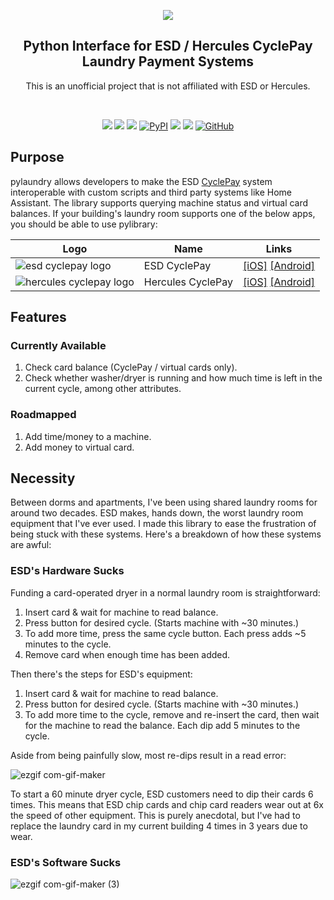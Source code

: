 <p align="center"><img src="https://user-images.githubusercontent.com/466460/174422077-452bdd5c-243b-4487-8bd8-07a0120284d2.png"></p>
<h2 align="center">Python Interface for ESD / Hercules CyclePay Laundry Payment Systems</h2>
<p align="center">This is an unofficial project that is not affiliated with ESD or Hercules.</p>
<br />
<p align="center">
  <a href="https://www.codacy.com/gh/elahd/pylaundry/dashboard?utm_source=github.com&amp;utm_medium=referral&amp;utm_content=elahd/pylaundry&amp;utm_campaign=Badge_Grade"><img src="https://app.codacy.com/project/badge/Grade/73d1f839d824412591ae91fbd9416de7"/></a>
  <a href="https://www.codacy.com/gh/elahd/pylaundry/dashboard?utm_source=github.com&amp;utm_medium=referral&amp;utm_content=elahd/pylaundry&amp;utm_campaign=Badge_Coverage"><img src="https://app.codacy.com/project/badge/Coverage/73d1f839d824412591ae91fbd9416de7"/></a>
  <a href="https://results.pre-commit.ci/latest/github/elahd/pylaundry/main"><img src="https://results.pre-commit.ci/badge/github/elahd/pylaundry/main.svg" /></a>
  <a href="https://pypi.org/project/pylaundry/"><img alt="PyPI" src="https://img.shields.io/pypi/v/pylaundry"></a>
  <a href="https://github.com/psf/black"><img src="https://img.shields.io/badge/code%20style-black-000000.svg" /></a>
  <a href="https://github.com/PyCQA/pylint"><img src="https://img.shields.io/badge/linting-pylint-yellowgreen" /></a>
  <a href="https://github.com/elahd/pylaundry/blob/main/LICENSE"><img alt="GitHub" src="https://img.shields.io/github/license/elahd/pylaundry"></a>
</p>

## Purpose

pylaundry allows developers to make the ESD [CyclePay](https://esdcard.com/cyclepay/) system interoperable with custom scripts and third party systems like Home Assistant. The library supports querying machine status and virtual card balances. If your building's laundry room supports one of the below apps, you should be able to use pylibrary:

| Logo                                                                                                                           | Name              | Links                                                                                                                                                                    |
| ------------------------------------------------------------------------------------------------------------------------------ | ----------------- | ------------------------------------------------------------------------------------------------------------------------------------------------------------------------ |
| ![esd cyclepay logo](https://user-images.githubusercontent.com/466460/174422476-2e2804e7-7b4d-4d4e-b4b0-0b15b34d2d11.png)      | ESD CyclePay      | [[iOS]](https://apps.apple.com/us/app/cyclepay-laundry-app/id904361786) [[Android]](https://play.google.com/store/apps/details?id=com.esd.laundrylink&gl=US)             |
| ![hercules cyclepay logo](https://user-images.githubusercontent.com/466460/174422481-50703225-516d-40b6-abca-a9adc3e199a3.png) | Hercules CyclePay | [[iOS]](https://apps.apple.com/us/app/hercules-cyclepay/id1520002517?uo=4) [[Android]](https://play.google.com/store/apps/details?id=com.esd.laundrylink.hercules&gl=US) |

## Features

### Currently Available

1. Check card balance (CyclePay / virtual cards only).
2. Check whether washer/dryer is running and how much time is left in the current cycle, among other attributes.

### Roadmapped

1. Add time/money to a machine.
2. Add money to virtual card.

## Necessity

Between dorms and apartments, I've been using shared laundry rooms for around two decades. ESD makes, hands down, the worst laundry room equipment that I've ever used. I made this library to ease the frustration of being stuck with these systems. Here's a breakdown of how these systems are awful:

### ESD's Hardware Sucks

Funding a card-operated dryer in a normal laundry room is straightforward:

1. Insert card & wait for machine to read balance.
2. Press button for desired cycle. (Starts machine with ~30 minutes.)
3. To add more time, press the same cycle button. Each press adds ~5 minutes to the cycle.
4. Remove card when enough time has been added.

Then there's the steps for ESD's equipment:

1. Insert card & wait for machine to read balance.
2. Press button for desired cycle. (Starts machine with ~30 minutes.)
3. To add more time to the cycle, remove and re-insert the card, then wait for the machine to read the balance. Each dip add 5 minutes to the cycle.

Aside from being painfully slow, most re-dips result in a read error:

![ezgif com-gif-maker](https://user-images.githubusercontent.com/466460/174495294-14709554-cb30-4949-8f1a-650dc18784b9.gif)

To start a 60 minute dryer cycle, ESD customers need to dip their cards 6 times. This means that ESD chip cards and chip card readers wear out at 6x the speed of other equipment. This is purely anecdotal, but I've had to replace the laundry card in my current building 4 times in 3 years due to wear.

### ESD's Software Sucks

![ezgif com-gif-maker (3)](https://user-images.githubusercontent.com/466460/175664816-ade25bef-5671-4ae3-bc25-afcff224a38c.gif)
